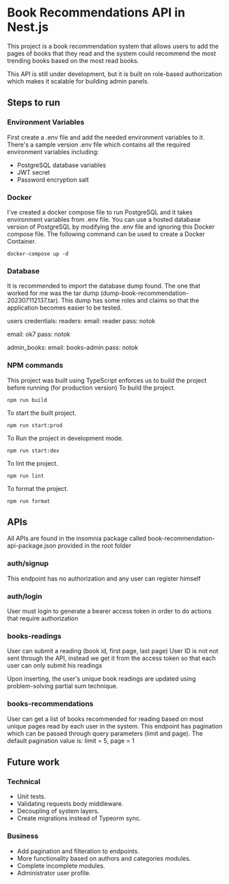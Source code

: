 # Book Recommendations API in Nest.js

This project is a book recommendation system that allows users to add the pages of books that they read and the system could recommend the most trending books based on the most read books.

This API is still under development, but it is built on role-based authorization which makes it scalable for building admin panels.

## Steps to run
### Environment Variables
First create a .env file and add the needed environment variables to it.
<br>
There's a sample version .env file which contains all the required environment variables including:
<ul>
<li> PostgreSQL database variables
<li> JWT secret
<li> Password encryption salt 
</ul>

### Docker
I've created a docker compose file to run PostgreSQL and it takes environment variables from .env file.
You can use a hosted database version of PostgreSQL by modifying the .env file and ignoring this Docker compose file.
The following command can be used to create a Docker Container.
``` 
docker-compose up -d 
```

### Database
It is recommended to import the database dump found.
The one that worked for me was the tar dump (dump-book-recommendation-202307112137.tar).
This dump has some roles and claims so that the application becomes easier to be tested.

users credentials:
readers:
  email: reader
  pass: notok

  email: ok7
  pass: notok

admin_books:
  email: books-admin
  pass: notok

### NPM commands
This project was built using TypeScript enforces us to build the project before running (for production version)
To build the project.
```
npm run build
```

To start the built project.
```
npm run start:prod
```

To Run the project in development mode.
```
npm run start:dev
```

To lint the project.
```
npm run lint
```

To format the project.
```
npm run format
```

## APIs
All APIs are found in the insomnia package called book-recommendation-api-package.json provided in the root folder
### auth/signup
This endpoint has no authorization and any user can register himself

### auth/login
User must login to generate a bearer access token in order to do actions that require authorization

### books-readings
User can submit a reading (book id, first page, last page)
User ID is not not sent through the API, instead we get it from the access token so that each user can only submit his readings

Upon inserting, the user's unique book readings are updated using problem-solving partial sum technique.

### books-recommendations
User can get a list of books recommended for reading based on most unique pages read by each user in the system.
This endpoint has pagination which can be passed through query parameters (limit and page).
The default pagination value is: limit = 5, page = 1

## Future work
### Technical
<ul>
<li> Unit tests.
<li> Validating requests body middleware.
<li> Decoupling of system layers.
<li> Create migrations instead of Typeorm sync.
</ul>

### Business
<ul>
<li> Add pagination and filteration to endpoints.
<li> More functionality based on authors and categories modules.
<li> Complete incomplete modules.
<li> Administrator user profile.
</ul>


